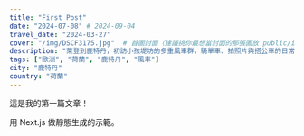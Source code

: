 ```yaml
---
title: "First Post"
date: "2024-07-08" # 2024-09-04
travel_date: "2024-03-27"
cover: "/img/DSCF3175.jpg"  # 首圖封面（建議挑你最想當封面的那張圖放 public/img）
description: "萊登到鹿特丹，初訪小孩堤坊的多重風車群，騎單車、拍照片與搭公車的日常。"
tags: ["歐洲", "荷蘭", "鹿特丹", "風車"]
city: "鹿特丹"
country: "荷蘭"
---
```


這是我的第一篇文章！

用 Next.js 做靜態生成的示範。